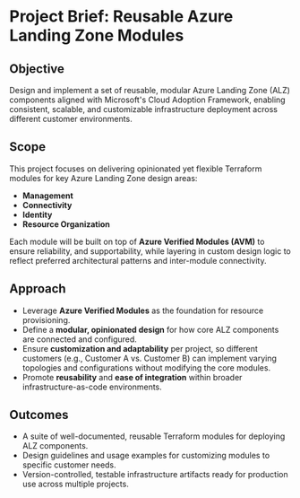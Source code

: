 # Project Brief: Reusable Azure Landing Zone Modules

## Objective

Design and implement a set of reusable, modular Azure Landing Zone (ALZ) components aligned with Microsoft's Cloud Adoption Framework, enabling consistent, scalable, and customizable infrastructure deployment across different customer environments.

## Scope

This project focuses on delivering opinionated yet flexible Terraform modules for key Azure Landing Zone design areas:

- **Management**
- **Connectivity**
- **Identity**
- **Resource Organization**

Each module will be built on top of **Azure Verified Modules (AVM)** to ensure reliability, and supportability, while layering in custom design logic to reflect preferred architectural patterns and inter-module connectivity.

## Approach

- Leverage **Azure Verified Modules** as the foundation for resource provisioning.
- Define a **modular, opinionated design** for how core ALZ components are connected and configured.
- Ensure **customization and adaptability** per project, so different customers (e.g., Customer A vs. Customer B) can implement varying topologies and configurations without modifying the core modules.
- Promote **reusability** and **ease of integration** within broader infrastructure-as-code environments.

## Outcomes

- A suite of well-documented, reusable Terraform modules for deploying ALZ components.
- Design guidelines and usage examples for customizing modules to specific customer needs.
- Version-controlled, testable infrastructure artifacts ready for production use across multiple projects.
